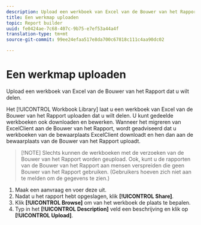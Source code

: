 ```yaml
---
description: Upload een werkboek van Excel van de Bouwer van het Rapport dat u wilt delen.
title: Een werkmap uploaden
topic: Report builder
uuid: fe0424ae-7c68-407c-9b75-e7ef53a44a4f
translation-type: tm+mt
source-git-commit: 99ee24efaa517e8da700c67818c111c4aa90dc02

---
```



# Een werkmap uploaden

Upload een werkboek van Excel van de Bouwer van het Rapport dat u wilt delen.

Het [!UICONTROL Workbook Library] laat u een werkboek van Excel van de Bouwer van het Rapport uploaden dat u wilt delen. U kunt gedeelde werkboeken ook downloaden en bewerken. Wanneer het migreren van ExcelClient aan de Bouwer van het Rapport, wordt geadviseerd dat u werkboeken van de bewaarplaats ExcelClient downloadt en hen dan aan de bewaarplaats van de Bouwer van het Rapport uploadt.

> [!NOTE] Slechts kunnen de werkboeken met de verzoeken van de Bouwer van het Rapport worden geupload. Ook, kunt u de rapporten van de Bouwer van het Rapport aan mensen verspreiden die geen Bouwer van het Rapport gebruiken. (Gebruikers hoeven zich niet aan te melden om de gegevens te zien.)

1. Maak een aanvraag en voer deze uit.
1. Nadat u het rapport hebt opgeslagen, klik **[!UICONTROL Share]**.
1. Klik **[!UICONTROL Browse]** om van het werkboek de plaats te bepalen.
1. Typ in het **[!UICONTROL Description]** veld een beschrijving en klik op **[!UICONTROL Upload]**.
